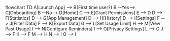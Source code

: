 flowchart TD
  A[Launch App] --> B{First time user?}
  B --Yes--> C[Onboarding]
  B --No--> D[Home]
  C --> E[Grant Permissions]
  E --> D
  D --> F[Statistics]
  D --> G[App Management]
  D --> H[History]
  D --> I[Settings]
  F --> J[Filter Data]
  F --> K[Export Data]
  G --> L[Set Usage Limit]
  H --> M[View Past Usage]
  I --> N[Configure Reminders]
  I --> O[Privacy Settings]
  L --> G
  J --> F
  K --> F
  M --> H
  N --> I
  O --> I